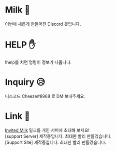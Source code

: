 # Milk 🥛
이번에 새롭게 만들어진 Discord 봇입니다.

# HELP ✋
!help를 치면 명령어 정보가 나옵니다.

# Inquiry 😥
디스코드 Cheeze#8968 로 DM 보내주세요.

# Link 🙂
[Invited Milk](https://discord.com/api/oauth2/authorize?client_id=763575029144748053&permissions=0&scope=bot) 밀크를 개인 서버에 초대해 보세요!\
[support Server] 제작중입니다. 최대한 빨리 만들겠습니다.\
[Support Site] 제작중입니다. 최대한 빨리 만들겠습니다.
